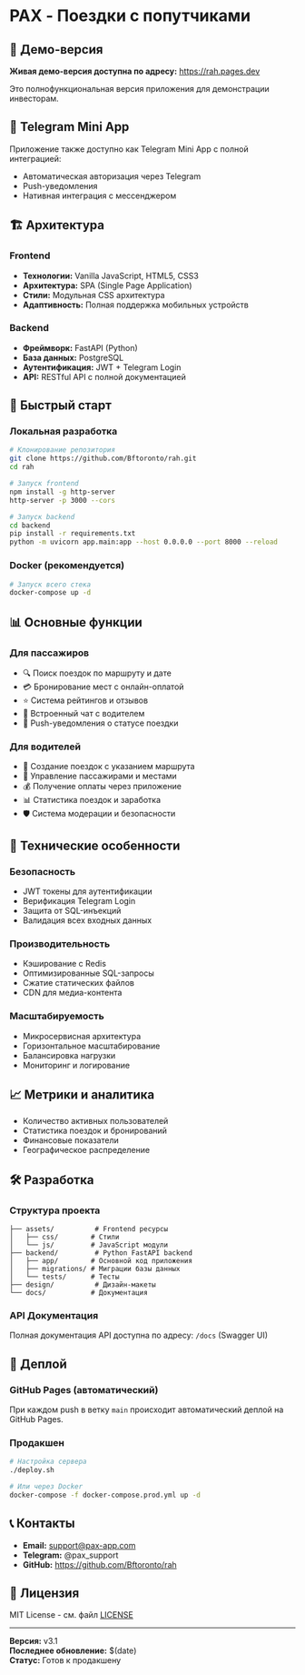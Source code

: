 # PAX - Поездки с попутчиками

## 🚀 Демо-версия

**Живая демо-версия доступна по адресу:** https://rah.pages.dev

Это полнофункциональная версия приложения для демонстрации инвесторам.

## 📱 Telegram Mini App

Приложение также доступно как Telegram Mini App с полной интеграцией:
- Автоматическая авторизация через Telegram
- Push-уведомления
- Нативная интеграция с мессенджером

## 🏗️ Архитектура

### Frontend
- **Технологии:** Vanilla JavaScript, HTML5, CSS3
- **Архитектура:** SPA (Single Page Application)
- **Стили:** Модульная CSS архитектура
- **Адаптивность:** Полная поддержка мобильных устройств

### Backend
- **Фреймворк:** FastAPI (Python)
- **База данных:** PostgreSQL
- **Аутентификация:** JWT + Telegram Login
- **API:** RESTful API с полной документацией

## 🚀 Быстрый старт

### Локальная разработка
```bash
# Клонирование репозитория
git clone https://github.com/Bftoronto/rah.git
cd rah

# Запуск frontend
npm install -g http-server
http-server -p 3000 --cors

# Запуск backend
cd backend
pip install -r requirements.txt
python -m uvicorn app.main:app --host 0.0.0.0 --port 8000 --reload
```

### Docker (рекомендуется)
```bash
# Запуск всего стека
docker-compose up -d
```

## 📊 Основные функции

### Для пассажиров
- 🔍 Поиск поездок по маршруту и дате
- 💳 Бронирование мест с онлайн-оплатой
- ⭐ Система рейтингов и отзывов
- 💬 Встроенный чат с водителем
- 🔔 Push-уведомления о статусе поездки

### Для водителей
- 🚗 Создание поездок с указанием маршрута
- 👥 Управление пассажирами и местами
- 💰 Получение оплаты через приложение
- 📊 Статистика поездок и заработка
- 🛡️ Система модерации и безопасности

## 🔧 Технические особенности

### Безопасность
- JWT токены для аутентификации
- Верификация Telegram Login
- Защита от SQL-инъекций
- Валидация всех входных данных

### Производительность
- Кэширование с Redis
- Оптимизированные SQL-запросы
- Сжатие статических файлов
- CDN для медиа-контента

### Масштабируемость
- Микросервисная архитектура
- Горизонтальное масштабирование
- Балансировка нагрузки
- Мониторинг и логирование

## 📈 Метрики и аналитика

- Количество активных пользователей
- Статистика поездок и бронирований
- Финансовые показатели
- Географическое распределение

## 🛠️ Разработка

### Структура проекта
```
├── assets/          # Frontend ресурсы
│   ├── css/        # Стили
│   └── js/         # JavaScript модули
├── backend/         # Python FastAPI backend
│   ├── app/        # Основной код приложения
│   ├── migrations/ # Миграции базы данных
│   └── tests/      # Тесты
├── design/          # Дизайн-макеты
└── docs/           # Документация
```

### API Документация
Полная документация API доступна по адресу: `/docs` (Swagger UI)

## 🚀 Деплой

### GitHub Pages (автоматический)
При каждом push в ветку `main` происходит автоматический деплой на GitHub Pages.

### Продакшен
```bash
# Настройка сервера
./deploy.sh

# Или через Docker
docker-compose -f docker-compose.prod.yml up -d
```

## 📞 Контакты

- **Email:** support@pax-app.com
- **Telegram:** @pax_support
- **GitHub:** https://github.com/Bftoronto/rah

## 📄 Лицензия

MIT License - см. файл [LICENSE](LICENSE)

---

**Версия:** v3.1  
**Последнее обновление:** $(date)  
**Статус:** Готов к продакшену

